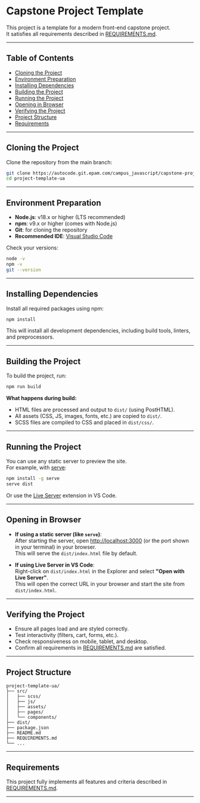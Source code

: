# Capstone Project Template

This project is a template for a modern front-end capstone project.  
It satisfies all requirements described in [REQUIREMENTS.md](REQUIREMENTS.md).

---

## Table of Contents

- [Cloning the Project](#cloning-the-project)
- [Environment Preparation](#environment-preparation)
- [Installing Dependencies](#installing-dependencies)
- [Building the Project](#building-the-project)
- [Running the Project](#running-the-project)
- [Opening in Browser](#opening-in-browser)
- [Verifying the Project](#verifying-the-project)
- [Project Structure](#project-structure)
- [Requirements](#requirements)

---

## Cloning the Project

Clone the repository from the main branch:

```sh
git clone https://autocode.git.epam.com/campus_javascript/capstone-project/project-template.git
cd project-template-ua
```

---

## Environment Preparation

- **Node.js**: v18.x or higher (LTS recommended)
- **npm**: v9.x or higher (comes with Node.js)
- **Git**: for cloning the repository
- **Recommended IDE**: [Visual Studio Code](https://code.visualstudio.com/)

Check your versions:

```sh
node -v
npm -v
git --version
```

---

## Installing Dependencies

Install all required packages using npm:

```sh
npm install
```

This will install all development dependencies, including build tools, linters, and preprocessors.

---

## Building the Project

To build the project, run:

```sh
npm run build
```

**What happens during build:**

- HTML files are processed and output to `dist/` (using PostHTML).
- All assets (CSS, JS, images, fonts, etc.) are copied to `dist/`.
- SCSS files are compiled to CSS and placed in `dist/css/`.

---

## Running the Project

You can use any static server to preview the site.  
For example, with [serve](https://www.npmjs.com/package/serve):

```sh
npm install -g serve
serve dist
```

Or use the [Live Server](https://marketplace.visualstudio.com/items?itemName=ritwickdey.LiveServer) extension in VS Code.

---

## Opening in Browser

- **If using a static server (like `serve`)**:  
  After starting the server, open [http://localhost:3000](http://localhost:3000) (or the port shown in your terminal) in your browser.  
  This will serve the `dist/index.html` file by default.

- **If using Live Server in VS Code**:  
  Right-click on `dist/index.html` in the Explorer and select **"Open with Live Server"**.  
  This will open the correct URL in your browser and start the site from `dist/index.html`.

---

## Verifying the Project

- Ensure all pages load and are styled correctly.
- Test interactivity (filters, cart, forms, etc.).
- Check responsiveness on mobile, tablet, and desktop.
- Confirm all requirements in [REQUIREMENTS.md](REQUIREMENTS.md) are satisfied.

---

## Project Structure

```
project-template-ua/
├── src/
│   ├── scss/
│   ├── js/
│   ├── assets/
│   ├── pages/
│   └── components/
├── dist/
├── package.json
├── README.md
├── REQUIREMENTS.md
└── ...
```

---

## Requirements

This project fully implements all features and criteria described in [REQUIREMENTS.md](REQUIREMENTS.md).

---
